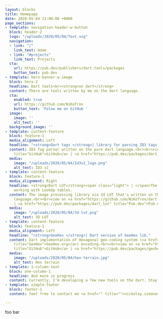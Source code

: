 ```yaml
---
layout: blocks
title: Homepage
date: 2020-05-04 21:00:00 +0000
page_sections:
- template: navigation-header-w-button
  block: header-2
  logo: "/uploads/2020/05/04/Text.svg"
  navigation:
  - link: "/"
    link_text: Home
  - link: "#projects"
    link_text: Projects
  cta:
    url: https://pub.dev/publishers/dart.tools/packages
    button_text: pub.dev
- template: hero-banner-w-image
  block: hero-2
  headline: Dart tools<br><strong>on dart</strong>
  content: There are tools written by me on the dart language.
  cta:
    enabled: true
    url: https://github.com/NiKoTron
    button_text: 'Folow me on GitHub '
  image:
    image: ''
    alt_text: ''
  background_image: ''
- template: content-feature
  block: feature-1
  media_alignment: Left
  headline: "<strong>Dart tags </strong>| library for parsing ID3 tags."
  content: ID3 Tag parser written on the pure dart language.<br><br>view on <a href="https://github.com/NiKoTron/dart-tags"
    title="GitHub">GitHub</a> | <a href="https://pub.dev/packages/dart_tags" title="Pub.dev">Pub.dev</a>
  media:
    image: "/uploads/2020/05/04/Id3v2_logo.png"
    alt_text: ID3 v2
- template: content-feature
  block: feature-1
  media_alignment: Right
  headline: <strong>Dart LUT</strong><span class="light"> | </span>The library for
    working with LookUp tables.
  content: The image processing library via 3d LUT that's written on the pure dart
    language.<br><br>view on <a href="https://github.com/NiKoTron/dart-lut" title="GitHub">GitHub</a>
    | <a href="https://pub.dev/packages/dart_lut" title="Pub.dev">Pub.dev</a>
  media:
    image: "/uploads/2020/05/04/3d-lut.png"
    alt_text: 3D LUT
- template: content-feature
  block: feature-1
  media_alignment: Left
  headline: "<strong>GeoHex </strong>| Dart version of GeoHex lib."
  content: Dart implementation of Hexagonal geo-coding system (<a href="http://www.geohex.org/"
    title="GeoHex">GeoHex.org</a>) encoding.<br><br>view on <a href="https://github.com/NiKoTron/geohex"
    title="GitHub">GitHub</a> | <a href="https://pub.dev/packages/geohex" title="Pub.dev">Pub.dev</a>
  media:
    image: "/uploads/2020/05/04/hex-terrain.jpg"
    alt_text: Hex terrain
- template: 1-column-text
  block: one-column-1
  headline: And more in progress
  content: Currently, I'm developing a few new tools on the dart. Stay tuned!
- template: simple-footer
  block: footer-1
  content: feel free to contact me <a href="" title="">nickolay.simonov@outlook.com</a>

---
```

foo bar